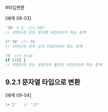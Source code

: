 #타입변환 

[예제 09-03]
``` JavaScript
'10' + 2  //>'102'
// 피연사자 모두 문자열 타입이어야 하는 문맥

5*'10' //> 50
// 피연산자 모두 숫자 타입이어야 하는 문맥

!0  //> true
if (1){ }
// 피연산자 또는 표현식이 불리언 타입이어야 하는 문맥
```

## 9.2.1 문자열 타입으로 변환

[예제 09-04]
```JavaScript
1+'2'   // "12"
```

